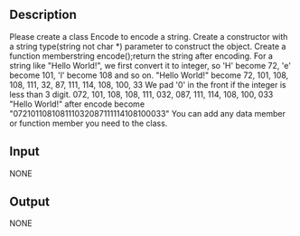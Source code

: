 ## Description

Please create a class Encode to encode a string.
Create a constructor with a string type(string not char *) parameter to construct the object.
Create a function memberstring encode();return the string after encoding.
For a string like "Hello World!", we first convert it to integer, so 'H' become 72, 'e' become 101, 'l' become 108 and so on.
"Hello World!" become 72, 101, 108, 108, 111, 32, 87, 111, 114, 108, 100, 33
We pad '0' in the front if the integer is less than 3 digit.
072, 101, 108, 108, 111, 032, 087, 111, 114, 108, 100, 033
"Hello World!" after encode become "072101108108111032087111114108100033"
You can add any data member or function member you need to the class.

## Input
NONE

## Output
NONE